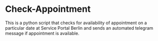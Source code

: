 # Check-Appointment
This is a python script that checks for availability of appointment on a particular date at Service Portal Berlin and sends an automated telegram message if appointment is available.
